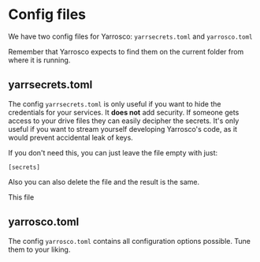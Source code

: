 Config files
============

We have two config files for Yarrosco: `yarrsecrets.toml` and `yarrosco.toml`

Remember that Yarrosco expects to find them on the current folder from where
it is running.

## yarrsecrets.toml

The config `yarrsecrets.toml` is only useful if you want to hide the 
credentials for your services. It **does not** add security. If someone gets
access to your drive files they can easily decipher the secrets. It's only 
useful if you want to stream yourself developing Yarrosco's code, as it would
prevent accidental leak of keys.

If you don't need this, you can just leave the file empty with just:

    [secrets]

Also you can also delete the file and the result is the same.

This file 

## yarrosco.toml

The config `yarrosco.toml` contains all configuration options possible. Tune
them to your liking.
